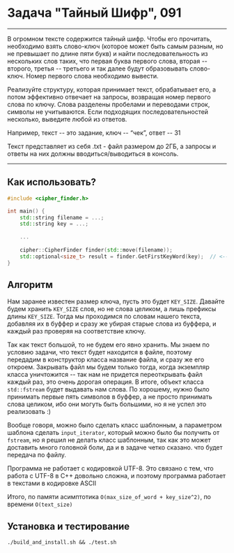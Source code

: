 # Задача "Тайный Шифр", 091

---
В огромном тексте содержится тайный шифр. Чтобы его прочитать, необходимо взять слово-ключ (которое может быть самым разным, но не превышает по длине пяти букв) и найти последовательность из нескольких слов таких, что первая буква первого слова, вторая -- второго, третья -- третьего и так далее будут образовывать слово-ключ. Номер первого слова необходимо вывести.

Реализуйте структуру, которая принимает текст, обрабатывает его, а потом эффективно отвечает на запросы, возвращая номер первого слова по ключу. Слова разделены пробелами и переводами строк, символы не учитываются. Если подходящих последовательностей несколько, выведите любой из ответов.

Например, текст -- это задание, ключ -- “чек”, ответ -- 31

Текст представляет из себя .txt - файл размером до 2ГБ, а запросы и ответы на них должны вводиться/выводиться в консоль.

---

## Как использовать?
```C++
#include <cipher_finder.h>

int main() {
    std::string filename = ...;
    std::string key = ...;
    
    ...
    
    cipher::CipherFinder finder(std::move(filename));
    std::optional<size_t> result = finder.GetFirstKeyWord(key);  // <-- Тут мы получаем ответ к задаче
}

```

## Алгоритм

Нам заранее известен размер ключа, пусть это будет `KEY_SIZE`. Давайте будем хранить `KEY_SIZE` слов,
но не слова целиком, а лишь префиксы длины `KEY_SIZE`. Тогда мы проходимся по словам нашего текста, добавляя их в буффер
и сразу же убирая старые слова из буффера, и каждый раз проверяя на соответствие ключу.

Так как текст большой, то не будем его явно хранить. Мы знаем по условию задачи, что текст будет находится в файле, поэтому
передадим в конструктор класса название файла, и сразу же его откроем. Закрывать файл мы будем только тогда, когда экземпляр
класса уничтожится -- так нам не придется переоткрывать файл каждый раз, это очень дорогая операция. В итоге, объект
класса `std::fstream` будет выдавать нам слова. По хорошему, нужно было принимать первые пять символов в буффер,
а не просто принимать слова целиком, ибо они могуть быть большими, но я не успел это реализовать :)

Вообще говоря, можно было сделать класс шаблонным, а параметром шаблона сделать `input_iterator`, 
который можно было бы получить от `fstream`,
но я решил не делать класс шаблонным, так как это может доставить много головной боли, да и в задаче четко сказано. что
будет передача по файлу.

Программа не работает с кодировкой UTF-8. Это связано с тем, что работа с UTF-8 в C++ довольно сложна, и поэтому программа
работает в текстами в кодировке ASCII

Итого, по памяти асимптотика `O(max_size_of_word + key_size^2)`, по времени
`O(text_size)`

## Установка и тестирование
```
./build_and_install.sh && ./test.sh
```